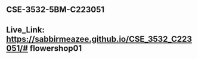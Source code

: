## CSE-3532-5BM-C223051
## Live_Link: https://sabbirmeazee.github.io/CSE_3532_C223051/# flowershop01
